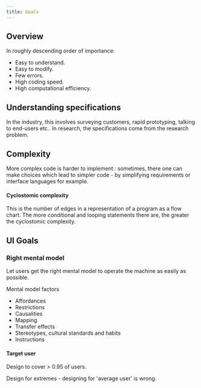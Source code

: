 ```yaml
---
title: Goals
---
```


## Overview
In roughly descending order of importance:

- Easy to understand.
- Easy to modify.
- Few errors.
- High coding speed.
- High computational efficiency.

## Understanding specifications

In the industry, this involves surveying customers, rapid prototyping, talking to end-users etc.. In research, the specifications come from the research problem.

## Complexity

More complex code is harder to implement : sometimes, there one can make choices which lead to simpler code - by simplifying requirements or interface languages for example.

#### Cyclostomic complexity

This is the number of edges in a representation of a program as a flow chart. The more conditional and looping statements there are, the greater the cyclostomic complexity.

## UI Goals

### Right mental model
Let users get the right mental model to operate the machine as easily as possible.

Mental model factors

- Affordances
- Restrictions
- Causalities
- Mapping
- Transfer effects
- Stereotypes, cultural standards and habits
- Instructions

#### Target user

Design to cover > 0.95 of users.

Design for extremes - designing for 'average user' is wrong.
